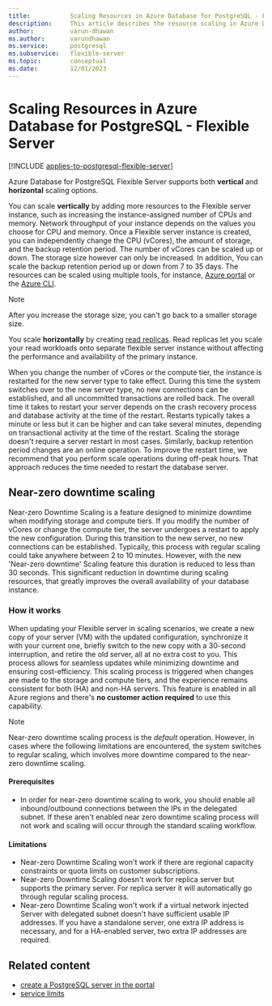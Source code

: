```yaml
---
title:           Scaling Resources in Azure Database for PostgreSQL - Flexible Server
description:     This article describes the resource scaling in Azure Database for PostgreSQL - Flexible Server.
author:          varun-dhawan
ms.author:       varundhawan
ms.service:      postgresql
ms.subservice:   flexible-server
ms.topic:        conceptual
ms.date:         12/01/2023
---
```


# Scaling Resources in Azure Database for PostgreSQL - Flexible Server

[!INCLUDE [applies-to-postgresql-flexible-server](../includes/applies-to-postgresql-flexible-server.md)]

Azure Database for PostgreSQL Flexible Server supports both **vertical** and **horizontal** scaling options.

You can scale **vertically** by adding more resources to the Flexible server instance, such as increasing the instance-assigned number of CPUs and memory. Network throughput of your instance depends on the values you choose for CPU and memory. Once a Flexible server instance is created, you can independently change the CPU (vCores), the amount of storage, and the backup retention period. The number of vCores can be scaled up or down. The storage size however can only be increased. In addition, You can scale the backup retention period up or down from 7 to 35 days. The resources can be scaled using multiple tools, for instance,  [Azure portal](./quickstart-create-server-portal.md) or the [Azure CLI](./quickstart-create-server-cli.md).

> [!NOTE]  
> After you increase the storage size, you can't go back to a smaller storage size.

You scale **horizontally** by creating [read replicas](./concepts-read-replicas.md). Read replicas let you scale your read workloads onto separate flexible server instance without affecting the performance and availability of the primary instance.

When you change the number of vCores or the compute tier, the instance is restarted for the new server type to take effect. During this time the system switches over to the new server type, no new connections can be established, and all uncommitted transactions are rolled back. The overall time it takes to restart your server depends on the crash recovery process and database activity at the time of the restart. Restarts typically takes a minute or less but it can be higher and can take several minutes, depending on transactional activity at the time of the restart. Scaling the storage doesn't require a server restart in most cases. Similarly, backup retention period changes are an online operation. To improve the restart time, we recommend that you perform scale operations during off-peak hours. That approach reduces the time needed to restart the database server.

## Near-zero downtime scaling 

Near-zero Downtime Scaling is a feature designed to minimize downtime when modifying storage and compute tiers. If you modify the number of vCores or change the compute tier, the server undergoes a restart to apply the new configuration. During this transition to the new server, no new connections can be established. Typically, this process with regular scaling could take anywhere between 2 to 10 minutes. However, with the new 'Near-zero downtime' Scaling feature this duration is reduced to less than 30 seconds. This significant reduction in downtime during scaling resources, that greatly improves the overall availability of your database instance.

### How it works

When updating your Flexible server in scaling scenarios, we create a new copy of your server (VM) with the updated configuration, synchronize it with your current one, briefly switch to the new copy with a 30-second interruption, and retire the old server, all at no extra cost to you. This process allows for seamless updates while minimizing downtime and ensuring cost-efficiency. This scaling process is triggered when changes are made to the storage and compute tiers, and the experience remains consistent for both (HA) and non-HA servers. This feature is enabled in all Azure regions and there's **no customer action required** to use this capability. 

> [!NOTE]
>  Near-zero downtime scaling process is the _default_ operation. However, in cases where the following limitations are encountered, the system switches to regular scaling, which involves more downtime compared to the near-zero downtime scaling.

#### Prerequisites
- In order for near-zero downtime scaling to work, you should enable all inbound/outbound connections between the IPs in the delegated subnet. If these aren't enabled near zero downtime scaling process will not work and scaling will occur through the standard scaling workflow.
  
#### Limitations 

- Near-zero Downtime Scaling won't work if there are regional capacity constraints or quota limits on customer subscriptions.
- Near-zero Downtime Scaling doesn't work for replica server but supports the primary server. For replica server it will automatically go through regular scaling process.
- Near-zero Downtime Scaling won't work if a virtual network injected Server with delegated subnet doesn't have sufficient usable IP addresses. If you have a standalone server, one extra IP address is necessary, and for a HA-enabled server, two extra IP addresses are required.

## Related content

- [create a PostgreSQL server in the portal](how-to-manage-server-portal.md)
- [service limits](concepts-limits.md)